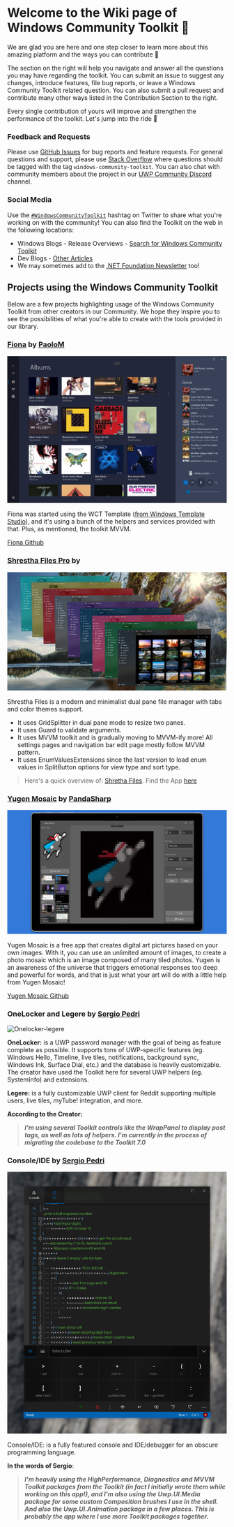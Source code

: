 # Welcome to the Wiki page of Windows Community Toolkit :toolbox:

We are glad you are here and one step closer to learn more about this amazing platform and the ways you can contribute :raised_hands:

The section on the right will help you navigate and answer all the questions you may have regarding the toolkit. You can submit an issue to suggest any changes, introduce features, file bug reports, or leave a Windows Community Toolkit related question. You can also submit a pull request and contribute many other ways listed in the Contribution Section to the right.

Every single contribution of yours will improve and strengthen the performance of the toolkit. Let's jump into the ride 🎢 


### Feedback and Requests
Please use [GitHub Issues](https://github.com/windows-toolkit/WindowsCommunityToolkit/issues) for bug reports and feature requests. For general questions and support, please use [Stack Overflow](https://stackoverflow.com/questions/tagged/windows-community-toolkit) where questions should be tagged with the tag `windows-community-toolkit`. You can also chat with community members about the project in our [UWP Community Discord](https://discord.gg/zBA5aCn) channel.

### Social Media

Use the [`#WindowsCommunityToolkit`](https://twitter.com/search?q=%23WindowsCommunityToolkit&f=live) hashtag on Twitter to share what you're working on with the community! You can also find the Toolkit on the web in the following locations:

- Windows Blogs - Release Overviews - [Search for Windows Community Toolkit](https://blogs.windows.com/?s=Windows+Community+Toolkit)
- Dev Blogs - [Other Articles](https://devblogs.microsoft.com/pax-windows/)
- We may sometimes add to the [.NET Foundation Newsletter](https://github.com/dotnet-foundation/website/blob/master/input/blog/posts/_current-newsletter-draft.md) too!

## Projects using the Windows Community Toolkit

Below are a few projects highlighting usage of the Windows Community Toolkit from other creators in our Community. We hope they inspire you to see the possibilities of what you're able to create with the tools provided in our library.

### [Fiona](https://www.mysqueezebox.com/download) by [PaoloM](https://github.com/PaoloM)

![Fiona1](/images/App-Gallery/Fiona1.png)

Fiona was started using the WCT Template ([from Windows Template Studio](https://aka.ms/wts)), and it's using a bunch of the helpers and services provided with that. Plus, as mentioned, the toolkit MVVM.
 
[Fiona Github](https://github.com/PaoloM/Fiona)

### [Shrestha Files Pro](https://www.microsoft.com/p/shrestha-files-pro-a-modern-dual-panel-file-manager-with-tabs-and-colors/9npnffsv2hqm) by 

![Shrestha](/images/App-Gallery/ShresthaFiles.jpeg)

Shrestha Files is a modern and minimalist dual pane file manager with tabs and color themes support.

- It uses GridSplitter in dual pane mode to resize two panes.
- It uses Guard to validate arguments.
- It uses MVVM toolkit and is gradually moving to MVVM-ify more! All settings pages and navigation bar edit page mostly follow MVVM pattern.    
- It uses EnumValuesExtensions since the last version to load enum values in SplitButton options for view type and sort type.

> Here's a quick overview of: [Shretha Files](https://youtu.be/-LBXu0lzh_Y "https://youtu.be/-LBXu0lzh_Y"). Find the App [here](https://www.microsoft.com/p/shrestha-files-pro-a-modern-dual-panel-file-manager-with-tabs-and-colors/9npnffsv2hqm)

### [Yugen Mosaic](https://www.microsoft.com/en-us/p/yugen-mosaic/9pf0s24cx0d4) by [PandaSharp](https://github.com/Panda-Sharp)

![YugenMosaic2](/images/App-Gallery/YugenMosaic2.png)

Yugen Mosaic is a free app that creates digital art pictures based on your own images. With it, you can use an unlimited amount of images, to create a photo mosaic which is an image composed of many tiled photos. Yugen is an awareness of the universe that triggers emotional responses too deep and powerful for words, and that is just what your art will do with a little help from Yugen Mosaic!

[Yugen Mosaic Github](https://github.com/Panda-Sharp/Yugen.Mosaic)

### OneLocker and Legere by [Sergio Pedri](https://github.com/Sergio0694)

![Onelocker-legere](/images/App-Gallery/Onelocker-Legere.png)

**OneLocker:** is a UWP password manager with the goal of being as feature complete as possible. It supports tons of UWP-specific features (eg. Windows Hello, Timeline, live tiles, notifications, background sync, Windows Ink, Surface Dial, etc.) and the database is heavily customizable. The creator have used the Toolkit here for several UWP helpers (eg. SystemInfo) and extensions.

**Legere:** is a fully customizable UWP client for Reddit supporting multiple users, live tiles, myTube! integration, and more. 

**According to the Creator:**

> ***I'm using several Toolkit controls like the WrapPanel to display post tags, as well as lots of helpers. I'm currently in the process of migrating the codebase to the Toolkit 7.0***

### Console/IDE by [Sergio Pedri](https://github.com/Sergio0694)

![Console/IDE](/images/App-Gallery/Console:IDE.png)

Console/IDE: is a fully featured console and IDE/debugger for an obscure programming language.

**In the words of Sergio**: 
> ***I'm heavily using the HighPerformance, Diagnostics and MVVM Toolkit packages from the Toolkit (in fact I initially wrote them while working on this app!), and I'm also using the Uwp.UI.Media package for some custom Composition brushes I use in the shell. And also the Uwp.UI.Animation package in a few places. This is probably the app where I use more Toolkit packages together.***
